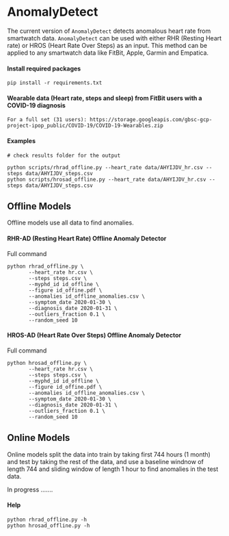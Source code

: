 # AnomalyDetect
The current version of `AnomalyDetect` detects anomalous heart rate from smartwatch data. `AnomalyDetect` can be used with either RHR (Resting Heart rate) or HROS (Heart Rate Over Steps) as an input. This method can be applied to any smartwatch data like FitBit, Apple, Garmin and Empatica.


#### Install required packages

```
pip install -r requirements.txt
```

#### Wearable data (Heart rate, steps and sleep) from FitBit users with a COVID-19 diagnosis

```
For a full set (31 users): https://storage.googleapis.com/gbsc-gcp-project-ipop_public/COVID-19/COVID-19-Wearables.zip
```

#### Examples

```
# check results folder for the output

python scripts/rhrad_offline.py --heart_rate data/AHYIJDV_hr.csv --steps data/AHYIJDV_steps.csv
python scripts/hrosad_offline.py --heart_rate data/AHYIJDV_hr.csv --steps data/AHYIJDV_steps.csv
```

## Offline Models 

Offline models use all data to find anomalies.

#### RHR-AD (Resting Heart Rate) Offline Anomaly Detector

Full command 
```
python rhrad_offline.py \
       --heart_rate hr.csv \
       --steps steps.csv \
       --myphd_id id_offline \
       --figure id_offine.pdf \
       --anomalies id_offline_anomalies.csv \
       --symptom_date 2020-01-30 \
       --diagnosis_date 2020-01-31 \
       --outliers_fraction 0.1 \
       --random_seed 10 
 ```
 

#### HROS-AD (Heart Rate Over Steps) Offline Anomaly Detector

Full command 
```
python hrosad_offline.py \
       --heart_rate hr.csv \
       --steps steps.csv \
       --myphd_id id_offline \
       --figure id_offine.pdf \
       --anomalies id_offline_anomalies.csv \
       --symptom_date 2020-01-30 \
       --diagnosis_date 2020-01-31 \
       --outliers_fraction 0.1 \
       --random_seed 10 
 ```

## Online Models

Online models  split the data into train by taking first 744 hours (1 month) and test by taking the rest of the data, and use a baseline windnow of length 744 and sliding window of length 1 hour to find anomalies in the test data.

In progress .......

#### Help
```
python rhrad_offline.py -h
python hrosad_offline.py -h
```
